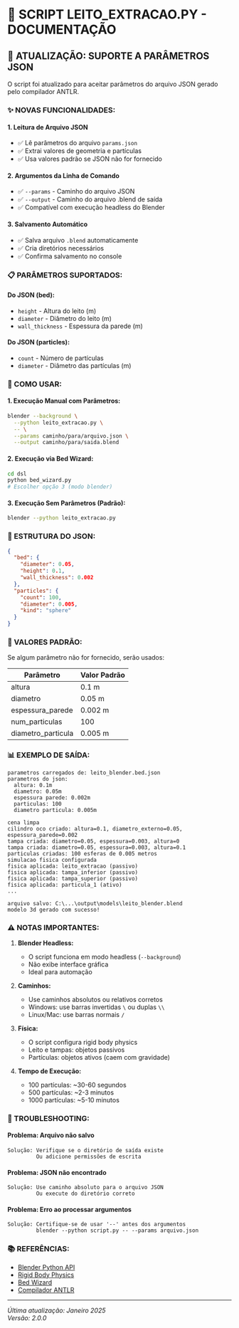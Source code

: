 # 📝 SCRIPT LEITO_EXTRACAO.PY - DOCUMENTAÇÃO

## 🎯 ATUALIZAÇÃO: SUPORTE A PARÂMETROS JSON

O script foi atualizado para aceitar parâmetros do arquivo JSON gerado pelo compilador ANTLR.

### **✨ NOVAS FUNCIONALIDADES:**

#### **1. Leitura de Arquivo JSON**
- ✅ Lê parâmetros do arquivo `params.json`
- ✅ Extrai valores de geometria e partículas
- ✅ Usa valores padrão se JSON não for fornecido

#### **2. Argumentos da Linha de Comando**
- ✅ `--params` - Caminho do arquivo JSON
- ✅ `--output` - Caminho do arquivo .blend de saída
- ✅ Compatível com execução headless do Blender

#### **3. Salvamento Automático**
- ✅ Salva arquivo `.blend` automaticamente
- ✅ Cria diretórios necessários
- ✅ Confirma salvamento no console

### **📋 PARÂMETROS SUPORTADOS:**

#### **Do JSON (bed):**
- `height` - Altura do leito (m)
- `diameter` - Diâmetro do leito (m)
- `wall_thickness` - Espessura da parede (m)

#### **Do JSON (particles):**
- `count` - Número de partículas
- `diameter` - Diâmetro das partículas (m)

### **🚀 COMO USAR:**

#### **1. Execução Manual com Parâmetros:**
```bash
blender --background \
  --python leito_extracao.py \
  -- \
  --params caminho/para/arquivo.json \
  --output caminho/para/saida.blend
```

#### **2. Execução via Bed Wizard:**
```bash
cd dsl
python bed_wizard.py
# Escolher opção 3 (modo blender)
```

#### **3. Execução Sem Parâmetros (Padrão):**
```bash
blender --python leito_extracao.py
```

### **📂 ESTRUTURA DO JSON:**

```json
{
  "bed": {
    "diameter": 0.05,
    "height": 0.1,
    "wall_thickness": 0.002
  },
  "particles": {
    "count": 100,
    "diameter": 0.005,
    "kind": "sphere"
  }
}
```

### **🔧 VALORES PADRÃO:**

Se algum parâmetro não for fornecido, serão usados:

| Parâmetro | Valor Padrão |
|-----------|--------------|
| altura | 0.1 m |
| diametro | 0.05 m |
| espessura_parede | 0.002 m |
| num_particulas | 100 |
| diametro_particula | 0.005 m |

### **📊 EXEMPLO DE SAÍDA:**

```
parametros carregados de: leito_blender.bed.json
parametros do json:
  altura: 0.1m
  diametro: 0.05m
  espessura parede: 0.002m
  particulas: 100
  diametro particula: 0.005m

cena limpa
cilindro oco criado: altura=0.1, diametro_externo=0.05, espessura_parede=0.002
tampa criada: diametro=0.05, espessura=0.003, altura=0
tampa criada: diametro=0.05, espessura=0.003, altura=0.1
particulas criadas: 100 esferas de 0.005 metros
simulacao fisica configurada
fisica aplicada: leito_extracao (passivo)
fisica aplicada: tampa_inferior (passivo)
fisica aplicada: tampa_superior (passivo)
fisica aplicada: particula_1 (ativo)
...

arquivo salvo: C:\...\output\models\leito_blender.blend
modelo 3d gerado com sucesso!
```

### **⚠️ NOTAS IMPORTANTES:**

1. **Blender Headless:**
   - O script funciona em modo headless (`--background`)
   - Não exibe interface gráfica
   - Ideal para automação

2. **Caminhos:**
   - Use caminhos absolutos ou relativos corretos
   - Windows: use barras invertidas `\` ou duplas `\\`
   - Linux/Mac: use barras normais `/`

3. **Física:**
   - O script configura rigid body physics
   - Leito e tampas: objetos passivos
   - Partículas: objetos ativos (caem com gravidade)

4. **Tempo de Execução:**
   - 100 partículas: ~30-60 segundos
   - 500 partículas: ~2-3 minutos
   - 1000 partículas: ~5-10 minutos

### **🐛 TROUBLESHOOTING:**

#### **Problema: Arquivo não salvo**
```
Solução: Verifique se o diretório de saída existe
         Ou adicione permissões de escrita
```

#### **Problema: JSON não encontrado**
```
Solução: Use caminho absoluto para o arquivo JSON
         Ou execute do diretório correto
```

#### **Problema: Erro ao processar argumentos**
```
Solução: Certifique-se de usar '--' antes dos argumentos
         blender --python script.py -- --params arquivo.json
```

### **📚 REFERÊNCIAS:**

- [Blender Python API](https://docs.blender.org/api/current/)
- [Rigid Body Physics](https://docs.blender.org/manual/en/latest/physics/rigid_body/index.html)
- [Bed Wizard](../../dsl/bed_wizard.py)
- [Compilador ANTLR](../../dsl/compiler/bed_compiler_antlr_standalone.py)

---

*Última atualização: Janeiro 2025*  
*Versão: 2.0.0*
